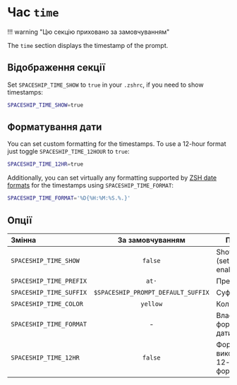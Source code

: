 # Час `time`

!!! warning "Цю секцію приховано за замовчуванням"

The `time` section displays the timestamp of the prompt.

## Відображення секції

Set `SPACESHIP_TIME_SHOW` to `true` in your `.zshrc`, if you need to show timestamps:

```zsh title=".zshrc"
SPACESHIP_TIME_SHOW=true
```

## Форматування дати

You can set custom formatting for the timestamps. To use a 12-hour format just toggle `SPACESHIP_TIME_12HOUR` to `true`:

```zsh title=".zshrc"
SPACESHIP_TIME_12HR=true
```

Additionally, you can set virtually any formatting supported by [ZSH date formats](http://zsh.sourceforge.net/Doc/Release/Prompt-Expansion.html#Date-and-time) for the timestamps using `SPACESHIP_TIME_FORMAT`:

```zsh title=".zshrc"
SPACESHIP_TIME_FORMAT='%D{%H:%M:%S.%.}'
```

## Опції

| Змінна                  |          За замовчуванням          | Пояснення                                              |
|:----------------------- |:----------------------------------:| ------------------------------------------------------ |
| `SPACESHIP_TIME_SHOW`   |              `false`               | Show section (set to `true` for enabling)              |
| `SPACESHIP_TIME_PREFIX` |               `at·`                | Префікс секції                                         |
| `SPACESHIP_TIME_SUFFIX` | `$SPACESHIP_PROMPT_DEFAULT_SUFFIX` | Суфікс секції                                          |
| `SPACESHIP_TIME_COLOR`  |              `yellow`              | Колір секції                                           |
| `SPACESHIP_TIME_FORMAT` |                 -                  | Власне форматування дати                               |
| `SPACESHIP_TIME_12HR`   |              `false`               | Формат часу, використовуючи 12-годинний формат (am/pm) |
